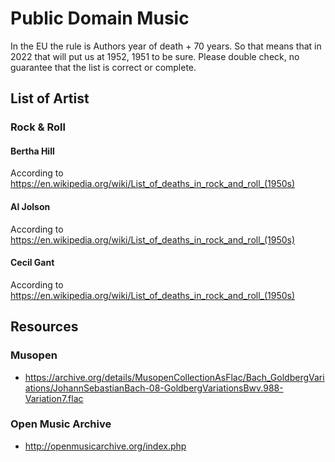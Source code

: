 # Public Domain Music
In the EU the rule is Authors year of death + 70 years.
So that means that in 2022 that will put us at 1952, 1951 to be sure.
Please double check, no guarantee that the list is correct or complete.
## List of Artist
### Rock & Roll
#### Bertha Hill
According to https://en.wikipedia.org/wiki/List_of_deaths_in_rock_and_roll_(1950s)
#### Al Jolson
According to https://en.wikipedia.org/wiki/List_of_deaths_in_rock_and_roll_(1950s)
#### Cecil Gant
According to https://en.wikipedia.org/wiki/List_of_deaths_in_rock_and_roll_(1950s)
## Resources
### Musopen 
- https://archive.org/details/MusopenCollectionAsFlac/Bach_GoldbergVariations/JohannSebastianBach-08-GoldbergVariationsBwv.988-Variation7.flac
### Open Music Archive
- http://openmusicarchive.org/index.php
